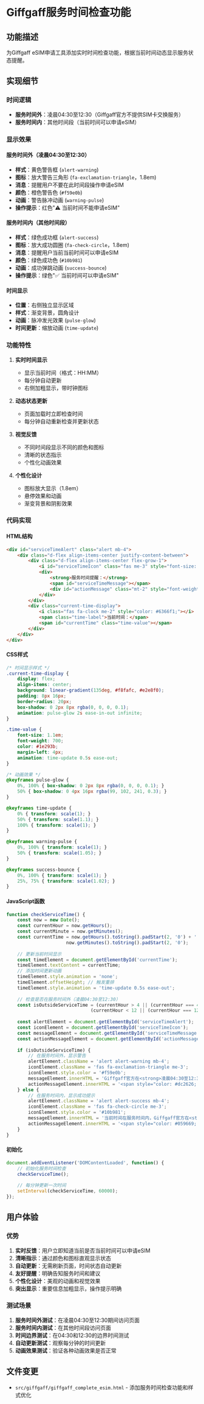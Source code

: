 # Giffgaff服务时间检查功能

## 功能描述
为Giffgaff eSIM申请工具添加实时时间检查功能，根据当前时间动态显示服务状态提醒。

## 实现细节

### 时间逻辑
- **服务时间外**：凌晨04:30至12:30（Giffgaff官方不提供SIM卡交换服务）
- **服务时间内**：其他时间段（当前时间可以申请eSIM）

### 显示效果

#### 服务时间外（凌晨04:30至12:30）
- **样式**：黄色警告框 (`alert-warning`)
- **图标**：放大警告三角形 (`fa-exclamation-triangle`，1.8em)
- **消息**：提醒用户不要在此时间段操作申请eSIM
- **颜色**：橙色警告色 (`#f59e0b`)
- **动画**：警告脉冲动画 (`warning-pulse`)
- **操作提示**：红色"⚠️ 当前时间不能申请eSIM"

#### 服务时间内（其他时间段）
- **样式**：绿色成功框 (`alert-success`)
- **图标**：放大成功圆圈 (`fa-check-circle`，1.8em)
- **消息**：提醒用户当前当前时间可以申请eSIM
- **颜色**：绿色成功色 (`#10b981`)
- **动画**：成功弹跳动画 (`success-bounce`)
- **操作提示**：绿色"✅ 当前时间可以申请eSIM"

#### 时间显示
- **位置**：右侧独立显示区域
- **样式**：渐变背景，圆角设计
- **动画**：脉冲发光效果 (`pulse-glow`)
- **时间更新**：缩放动画 (`time-update`)

### 功能特性

1. **实时时间显示**
   - 显示当前时间（格式：HH:MM）
   - 每分钟自动更新
   - 右侧加粗显示，带时钟图标

2. **动态状态更新**
   - 页面加载时立即检查时间
   - 每分钟自动重新检查并更新状态

3. **视觉反馈**
   - 不同时间段显示不同的颜色和图标
   - 清晰的状态指示
   - 个性化动画效果

4. **个性化设计**
   - 图标放大显示（1.8em）
   - 悬停效果和动画
   - 渐变背景和阴影效果

### 代码实现

#### HTML结构
```html
<div id="serviceTimeAlert" class="alert mb-4">
    <div class="d-flex align-items-center justify-content-between">
        <div class="d-flex align-items-center flex-grow-1">
            <i id="serviceTimeIcon" class="fas me-3" style="font-size: 1.8em;"></i>
            <div>
                <strong>服务时间提醒：</strong>
                <span id="serviceTimeMessage"></span>
                <div id="actionMessage" class="mt-2" style="font-weight: 600;"></div>
            </div>
        </div>
        <div class="current-time-display">
            <i class="fas fa-clock me-2" style="color: #6366f1;"></i>
            <span class="time-label">当前时间：</span>
            <span id="currentTime" class="time-value"></span>
        </div>
    </div>
</div>
```

#### CSS样式
```css
/* 时间显示样式 */
.current-time-display {
    display: flex;
    align-items: center;
    background: linear-gradient(135deg, #f8fafc, #e2e8f0);
    padding: 8px 16px;
    border-radius: 20px;
    box-shadow: 0 2px 8px rgba(0, 0, 0, 0.1);
    animation: pulse-glow 2s ease-in-out infinite;
}

.time-value {
    font-size: 1.1em;
    font-weight: 700;
    color: #1e293b;
    margin-left: 4px;
    animation: time-update 0.5s ease-out;
}

/* 动画效果 */
@keyframes pulse-glow {
    0%, 100% { box-shadow: 0 2px 8px rgba(0, 0, 0, 0.1); }
    50% { box-shadow: 0 4px 16px rgba(99, 102, 241, 0.3); }
}

@keyframes time-update {
    0% { transform: scale(1); }
    50% { transform: scale(1.1); }
    100% { transform: scale(1); }
}

@keyframes warning-pulse {
    0%, 100% { transform: scale(1); }
    50% { transform: scale(1.05); }
}

@keyframes success-bounce {
    0%, 100% { transform: scale(1); }
    25%, 75% { transform: scale(1.02); }
}
```

#### JavaScript函数
```javascript
function checkServiceTime() {
    const now = new Date();
    const currentHour = now.getHours();
    const currentMinute = now.getMinutes();
    const currentTime = now.getHours().toString().padStart(2, '0') + ':' + 
                      now.getMinutes().toString().padStart(2, '0');
    
    // 更新当前时间显示
    const timeElement = document.getElementById('currentTime');
    timeElement.textContent = currentTime;
    // 添加时间更新动画
    timeElement.style.animation = 'none';
    timeElement.offsetHeight; // 触发重排
    timeElement.style.animation = 'time-update 0.5s ease-out';
    
    // 检查是否在服务时间外（凌晨04:30至12:30）
    const isOutsideServiceTime = (currentHour > 4 || (currentHour === 4 && currentMinute >= 30)) && 
                               (currentHour < 12 || (currentHour === 12 && currentMinute <= 30));
    
    const alertElement = document.getElementById('serviceTimeAlert');
    const iconElement = document.getElementById('serviceTimeIcon');
    const messageElement = document.getElementById('serviceTimeMessage');
    const actionMessageElement = document.getElementById('actionMessage');
    
    if (isOutsideServiceTime) {
        // 在服务时间外，显示警告
        alertElement.className = 'alert alert-warning mb-4';
        iconElement.className = 'fas fa-exclamation-triangle me-3';
        iconElement.style.color = '#f59e0b';
        messageElement.innerHTML = 'Giffgaff官方在<strong>凌晨04:30至12:30</strong>之间不提供SIM卡交换服务。';
        actionMessageElement.innerHTML = '<span style="color: #dc2626; font-weight: 700;">⚠️ 当前时间不能申请eSIM</span>';
    } else {
        // 在服务时间内，显示成功提示
        alertElement.className = 'alert alert-success mb-4';
        iconElement.className = 'fas fa-check-circle me-3';
        iconElement.style.color = '#10b981';
        messageElement.innerHTML = '当前时间在服务时间内，Giffgaff官方在<strong>凌晨04:30至12:30</strong>之间不提供服务。';
        actionMessageElement.innerHTML = '<span style="color: #059669; font-weight: 700;">✅ 当前时间可以申请eSIM</span>';
    }
}
```

#### 初始化
```javascript
document.addEventListener('DOMContentLoaded', function() {
    // 初始化服务时间检查
    checkServiceTime();
    
    // 每分钟更新一次时间
    setInterval(checkServiceTime, 60000);
});
```

## 用户体验

### 优势
1. **实时反馈**：用户立即知道当前是否当前时间可以申请eSIM
2. **清晰指示**：通过颜色和图标直观显示状态
3. **自动更新**：无需刷新页面，时间状态自动更新
4. **友好提醒**：明确告知服务时间和建议
5. **个性化设计**：美观的动画和视觉效果
6. **突出显示**：重要信息加粗显示，操作提示明确

### 测试场景
1. **服务时间外测试**：在凌晨04:30至12:30期间访问页面
2. **服务时间内测试**：在其他时间段访问页面
3. **时间边界测试**：在04:30和12:30的边界时间测试
4. **自动更新测试**：观察每分钟的时间更新
5. **动画效果测试**：验证各种动画效果是否正常

## 文件变更
- `src/giffgaff/giffgaff_complete_esim.html` - 添加服务时间检查功能和样式优化 